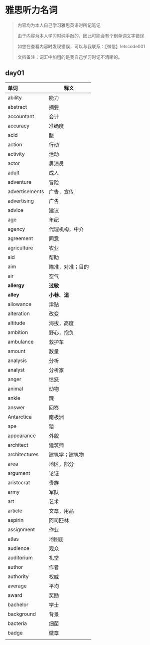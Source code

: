 # 雅思听力名词

> 内容均为本人自己学习雅思英语时所记笔记
>
> 由于内容为本人学习时纯手敲的，因此可能会有个别单词文字错误
>
> 如您在查看内容时发现错误，可以与我联系：【微信】letscode001
>
> 文档备注：词汇中加粗的是我自己学习时记不清晰的。

## day01



| 单词           | 释义             |
| :------------- | ---------------- |
| ability        | 能力             |
| abstract       | 摘要             |
| accountant     | 会计             |
| accuracy       | 准确度           |
| acid           | 酸               |
| action         | 行动             |
| activity       | 活动             |
| actor          | 男演员           |
| adult          | 成人             |
| adventure      | 冒险             |
| advertisements | 广告，宣传       |
| advertising    | 广告             |
| advice         | 建议             |
| age            | 年纪             |
| agency         | 代理机构，中介   |
| agreement      | 同意             |
| agriculture    | 农业             |
| aid            | 帮助             |
| aim            | 瞄准，对准；目的 |
| air            | 空气             |
| **allergy**    | **过敏**         |
| **alley**      | **小巷**、**道** |
| allowance      | 津贴             |
| alteration     | 改变             |
| altitude       | 海拔，高度       |
| ambition       | 野心，抱负       |
| ambulance      | 救护车           |
| amount         | 数量             |
| analysis       | 分析             |
| analyst        | 分析家           |
| anger          | 愤怒             |
| animal         | 动物             |
| ankle          | 踝               |
| answer         | 回答             |
| Antarctica     | 南极洲           |
| ape            | 猿               |
| appearance     | 外貌             |
| architect      | 建筑师           |
| architectures  | 建筑学；建筑物   |
| area           | 地区，部分       |
| argument       | 论证             |
| aristocrat     | 贵族             |
| army           | 军队             |
| art            | 艺术             |
| article        | 文章，用品       |
| aspirin        | 阿司匹林         |
| assignment     | 作业             |
| atlas          | 地图册           |
| audience       | 观众             |
| auditorium     | 礼堂             |
| author         | 作者             |
| authority      | 权威             |
| average        | 平均             |
| award          | 奖励             |
| bachelor       | 学士             |
| background     | 背景             |
| bacteria       | 细菌             |
| badge          | 徽章             |
|                |                  |





























